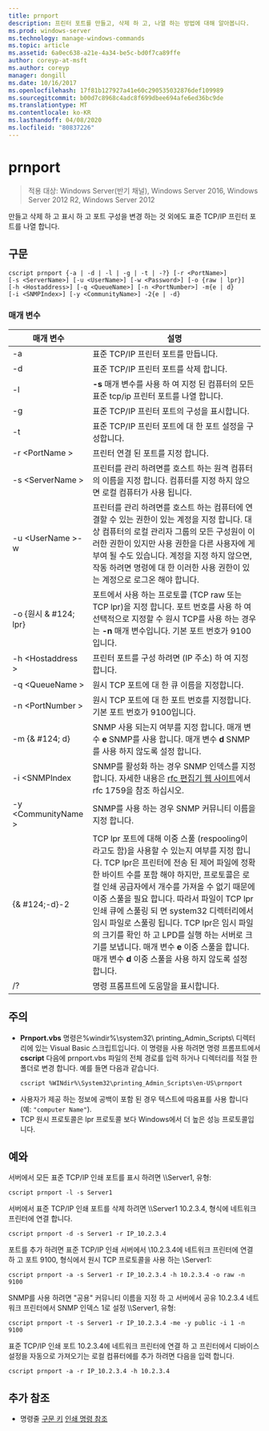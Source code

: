 ```yaml
---
title: prnport
description: 프린터 포트를 만들고, 삭제 하 고, 나열 하는 방법에 대해 알아봅니다.
ms.prod: windows-server
ms.technology: manage-windows-commands
ms.topic: article
ms.assetid: 6a0ec638-a21e-4a34-be5c-bd0f7ca89ffe
author: coreyp-at-msft
ms.author: coreyp
manager: dongill
ms.date: 10/16/2017
ms.openlocfilehash: 17f81b127927a41e60c290535032876def109989
ms.sourcegitcommit: b00d7c8968c4adc8f699dbee694afe6ed36bc9de
ms.translationtype: MT
ms.contentlocale: ko-KR
ms.lasthandoff: 04/08/2020
ms.locfileid: "80837226"
---
```

# <a name="prnport"></a>prnport

>적용 대상: Windows Server(반기 채널), Windows Server 2016, Windows Server 2012 R2, Windows Server 2012

만들고 삭제 하 고 표시 하 고 포트 구성을 변경 하는 것 외에도 표준 TCP/IP 프린터 포트를 나열 합니다.

## <a name="syntax"></a>구문
```
cscript prnport {-a | -d | -l | -g | -t | -?} [-r <PortName>] 
[-s <ServerName>] [-u <UserName>] [-w <Password>] [-o {raw | lpr}] 
[-h <Hostaddress>] [-q <QueueName>] [-n <PortNumber>] -m{e | d} 
[-i <SNMPIndex>] [-y <CommunityName>] -2{e | -d}
```

### <a name="parameters"></a>매개 변수

|          매개 변수           |                                                                                                                                                                                                                                                                                                     설명                                                                                                                                                                                                                                                                                                      |
|------------------------------|----------------------------------------------------------------------------------------------------------------------------------------------------------------------------------------------------------------------------------------------------------------------------------------------------------------------------------------------------------------------------------------------------------------------------------------------------------------------------------------------------------------------------------------------------------------------------------------------------------------------|
|              -a              |                                                                                                                                                                                                                                                                                       표준 TCP/IP 프린터 포트를 만듭니다.                                                                                                                                                                                                                                                                                        |
|              -d              |                                                                                                                                                                                                                                                                                       표준 TCP/IP 프린터 포트를 삭제 합니다.                                                                                                                                                                                                                                                                                        |
|              -l              |                                                                                                                                                                                                                                                             **-s** 매개 변수를 사용 하 여 지정 된 컴퓨터의 모든 표준 tcp/ip 프린터 포트를 나열 합니다.                                                                                                                                                                                                                                                             |
|              -g              |                                                                                                                                                                                                                                                                            표준 TCP/IP 프린터 포트의 구성을 표시합니다.                                                                                                                                                                                                                                                                             |
|              -t              |                                                                                                                                                                                                                                                                           표준 TCP/IP 프린터 포트에 대 한 포트 설정을 구성합니다.                                                                                                                                                                                                                                                                           |
|        -r \<PortName >        |                                                                                                                                                                                                                                                                                프린터 연결 된 포트를 지정 합니다.                                                                                                                                                                                                                                                                                 |
|       -s \<ServerName >       |                                                                                                                                                                                                                               프린터를 관리 하려면를 호스트 하는 원격 컴퓨터의 이름을 지정 합니다. 컴퓨터를 지정 하지 않으면 로컬 컴퓨터가 사용 됩니다.                                                                                                                                                                                                                                |
| -u \<UserName >-w <Password> |                                                                                                              프린터를 관리 하려면를 호스트 하는 컴퓨터에 연결할 수 있는 권한이 있는 계정을 지정 합니다. 대상 컴퓨터의 로컬 관리자 그룹의 모든 구성원이 이러한 권한이 있지만 사용 권한을 다른 사용자에 게 부여 될 수도 있습니다. 계정을 지정 하지 않으면, 작동 하려면 명령에 대 한 이러한 사용 권한이 있는 계정으로 로그온 해야 합니다.                                                                                                               |
|     -o {원시 & #124; lpr}      |                                                                                                                                                                                                              포트에서 사용 하는 프로토콜 (TCP raw 또는 TCP lpr)을 지정 합니다. 포트 번호를 사용 하 여 선택적으로 지정할 수 원시 TCP를 사용 하는 경우는 **-n** 매개 변수입니다. 기본 포트 번호가 9100입니다.                                                                                                                                                                                                              |
|      -h \<Hostaddress >       |                                                                                                                                                                                                                                                                   프린터 포트를 구성 하려면 (IP 주소) 하 여 지정 합니다.                                                                                                                                                                                                                                                                    |
|       -q \<QueueName >        |                                                                                                                                                                                                                                                                                     원시 TCP 포트에 대 한 큐 이름을 지정합니다.                                                                                                                                                                                                                                                                                     |
|       -n \<PortNumber >       |                                                                                                                                                                                                                                                                    원시 TCP 포트에 대 한 포트 번호를 지정합니다. 기본 포트 번호가 9100입니다.                                                                                                                                                                                                                                                                    |
|        -m {& #124; d}        |                                                                                                                                                                                                                                                       SNMP 사용 되는지 여부를 지정 합니다. 매개 변수 **e** SNMP를 사용 합니다. 매개 변수 **d** SNMP를 사용 하지 않도록 설정 합니다.                                                                                                                                                                                                                                                        |
|        -i \<SNMPIndex        |                                                                                                                                                                                                                             SNMP를 활성화 하는 경우 SNMP 인덱스를 지정 합니다. 자세한 내용은 [rfc 편집기 웹 사이트](https://go.microsoft.com/fwlink/?LinkId=569)에서 rfc 1759을 참조 하십시오.                                                                                                                                                                                                                              |
|     -y \<CommunityName >      |                                                                                                                                                                                                                                                                                SNMP를 사용 하는 경우 SNMP 커뮤니티 이름을 지정 합니다.                                                                                                                                                                                                                                                                                |
|       {& #124;-d}-2        | TCP lpr 포트에 대해 이중 스풀 (respooling이 라고도 함)을 사용할 수 있는지 여부를 지정 합니다. TCP lpr은 프린터에 전송 된 제어 파일에 정확한 바이트 수를 포함 해야 하지만, 프로토콜은 로컬 인쇄 공급자에서 개수를 가져올 수 없기 때문에 이중 스풀을 필요 합니다. 따라서 파일이 TCP lpr 인쇄 큐에 스풀링 되 면 system32 디렉터리에서 임시 파일로 스풀링 됩니다. TCP lpr은 임시 파일의 크기를 확인 하 고 LPD를 실행 하는 서버로 크기를 보냅니다. 매개 변수 **e** 이중 스풀을 합니다. 매개 변수 **d** 이중 스풀을 사용 하지 않도록 설정 합니다. |
|              /?              |                                                                                                                                                                                                                                                                                         명령 프롬프트에 도움말을 표시합니다.                                                                                                                                                                                                                                                                                         |

## <a name="remarks"></a>주의
-   **Prnport.vbs** 명령은%windir%\system32\ printing_Admin_Scripts\\<language> 디렉터리에 있는 Visual Basic 스크립트입니다. 이 명령을 사용 하려면 명령 프롬프트에서 **cscript** 다음에 prnport.vbs 파일의 전체 경로를 입력 하거나 디렉터리를 적절 한 폴더로 변경 합니다. 예를 들면 다음과 같습니다.
    ```
    cscript %WINdir%\System32\printing_Admin_Scripts\en-US\prnport
    ```
-   사용자가 제공 하는 정보에 공백이 포함 된 경우 텍스트에 따옴표를 사용 합니다 (예: `"computer Name"`).
-   TCP 원시 프로토콜은 lpr 프로토콜 보다 Windows에서 더 높은 성능 프로토콜입니다.

## <a name="examples"></a><a name="BKMK_examples"></a>예와
서버에서 모든 표준 TCP/IP 인쇄 포트를 표시 하려면 \\\Server1, 유형:
```
cscript prnport -l -s Server1
```
서버에서 표준 TCP/IP 인쇄 포트를 삭제 하려면 \\\Server1 10.2.3.4, 형식에 네트워크 프린터에 연결 합니다.
```
cscript prnport -d -s Server1 -r IP_10.2.3.4
```
포트를 추가 하려면 표준 TCP/IP 인쇄 서버에서 \\10.2.3.4에 네트워크 프린터에 연결 하 고 포트 9100, 형식에서 원시 TCP 프로토콜을 사용 하는 \Server1:
```
cscript prnport -a -s Server1 -r IP_10.2.3.4 -h 10.2.3.4 -o raw -n 9100
```
SNMP를 사용 하려면 "공용" 커뮤니티 이름을 지정 하 고 서버에서 공유 10.2.3.4 네트워크 프린터에서 SNMP 인덱스 1로 설정 \\\Server1, 유형:
```
cscript prnport -t -s Server1 -r IP_10.2.3.4 -me -y public -i 1 -n 9100
```
표준 TCP/IP 인쇄 포트 10.2.3.4에 네트워크 프린터에 연결 하 고 프린터에서 디바이스 설정을 자동으로 가져오기는 로컬 컴퓨터에를 추가 하려면 다음을 입력 합니다.
```
cscript prnport -a -r IP_10.2.3.4 -h 10.2.3.4
```

## <a name="additional-references"></a>추가 참조
- 명령줄 [구문 키](command-line-syntax-key.md)
[인쇄 명령 참조](print-command-reference.md)
